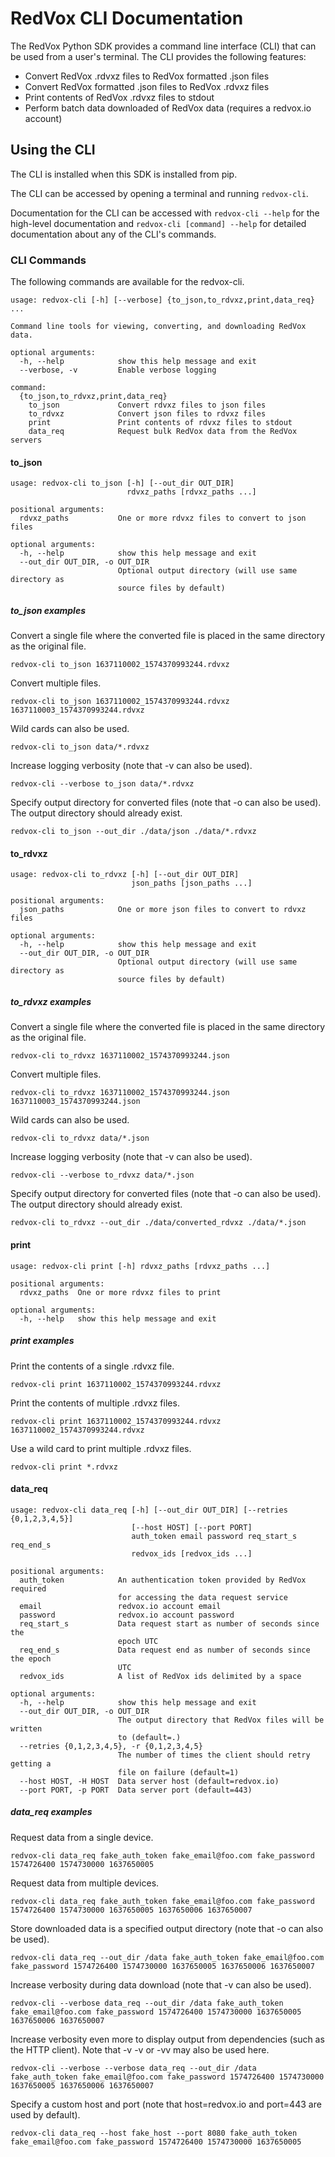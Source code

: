# RedVox CLI Documentation

The RedVox Python SDK provides a command line interface (CLI) that can be used from a user's terminal. The CLI provides the following features:

* Convert RedVox .rdvxz files to RedVox formatted .json files
* Convert RedVox formatted .json files to RedVox .rdvxz files
* Print contents of RedVox .rdvxz files to stdout
* Perform batch data downloaded of RedVox data (requires a redvox.io account)

## Using the CLI

The CLI is installed when this SDK is installed from pip.

The CLI can be accessed by opening a terminal and running ```redvox-cli```.

Documentation for the CLI can be accessed with ```redvox-cli --help``` for the high-level documentation and ```redvox-cli [command] --help``` for detailed documentation about any of the CLI's commands.

### CLI Commands

The following commands are available for the redvox-cli.

```
usage: redvox-cli [-h] [--verbose] {to_json,to_rdvxz,print,data_req} ...

Command line tools for viewing, converting, and downloading RedVox data.

optional arguments:
  -h, --help            show this help message and exit
  --verbose, -v         Enable verbose logging

command:
  {to_json,to_rdvxz,print,data_req}
    to_json             Convert rdvxz files to json files
    to_rdvxz            Convert json files to rdvxz files
    print               Print contents of rdvxz files to stdout
    data_req            Request bulk RedVox data from the RedVox servers
```

#### to_json

```
usage: redvox-cli to_json [-h] [--out_dir OUT_DIR]
                          rdvxz_paths [rdvxz_paths ...]

positional arguments:
  rdvxz_paths           One or more rdvxz files to convert to json files

optional arguments:
  -h, --help            show this help message and exit
  --out_dir OUT_DIR, -o OUT_DIR
                        Optional output directory (will use same directory as
                        source files by default)
```

##### to_json examples

Convert a single file where the converted file is placed in the same directory as the original file.

```
redvox-cli to_json 1637110002_1574370993244.rdvxz
```

Convert multiple files.

```
redvox-cli to_json 1637110002_1574370993244.rdvxz 1637110003_1574370993244.rdvxz
``` 

Wild cards can also be used.

```
redvox-cli to_json data/*.rdvxz
``` 

Increase logging verbosity (note that -v can also be used).

```
redvox-cli --verbose to_json data/*.rdvxz
``` 

Specify output directory for converted files (note that -o can also be used). The output directory should already exist.

```
redvox-cli to_json --out_dir ./data/json ./data/*.rdvxz
``` 

#### to_rdvxz

```
usage: redvox-cli to_rdvxz [-h] [--out_dir OUT_DIR]
                           json_paths [json_paths ...]

positional arguments:
  json_paths            One or more json files to convert to rdvxz files

optional arguments:
  -h, --help            show this help message and exit
  --out_dir OUT_DIR, -o OUT_DIR
                        Optional output directory (will use same directory as
                        source files by default)
```

##### to_rdvxz examples

Convert a single file where the converted file is placed in the same directory as the original file.

```
redvox-cli to_rdvxz 1637110002_1574370993244.json
```

Convert multiple files.

```
redvox-cli to_rdvxz 1637110002_1574370993244.json 1637110003_1574370993244.json
``` 

Wild cards can also be used.

```
redvox-cli to_rdvxz data/*.json
``` 

Increase logging verbosity (note that -v can also be used).

```
redvox-cli --verbose to_rdvxz data/*.json
``` 

Specify output directory for converted files (note that -o can also be used). The output directory should already exist.

```
redvox-cli to_rdvxz --out_dir ./data/converted_rdvxz ./data/*.json
``` 

#### print

```
usage: redvox-cli print [-h] rdvxz_paths [rdvxz_paths ...]

positional arguments:
  rdvxz_paths  One or more rdvxz files to print

optional arguments:
  -h, --help   show this help message and exit
```

##### print examples

Print the contents of a single .rdvxz file.

```
redvox-cli print 1637110002_1574370993244.rdvxz
```

Print the contents of multiple .rdvxz files.

```
redvox-cli print 1637110002_1574370993244.rdvxz 1637110002_1574370993244.rdvxz
```

Use a wild card to print multiple .rdvxz files.

```
redvox-cli print *.rdvxz
```

#### data_req

```
usage: redvox-cli data_req [-h] [--out_dir OUT_DIR] [--retries {0,1,2,3,4,5}]
                           [--host HOST] [--port PORT]
                           auth_token email password req_start_s req_end_s
                           redvox_ids [redvox_ids ...]

positional arguments:
  auth_token            An authentication token provided by RedVox required
                        for accessing the data request service
  email                 redvox.io account email
  password              redvox.io account password
  req_start_s           Data request start as number of seconds since the
                        epoch UTC
  req_end_s             Data request end as number of seconds since the epoch
                        UTC
  redvox_ids            A list of RedVox ids delimited by a space

optional arguments:
  -h, --help            show this help message and exit
  --out_dir OUT_DIR, -o OUT_DIR
                        The output directory that RedVox files will be written
                        to (default=.)
  --retries {0,1,2,3,4,5}, -r {0,1,2,3,4,5}
                        The number of times the client should retry getting a
                        file on failure (default=1)
  --host HOST, -H HOST  Data server host (default=redvox.io)
  --port PORT, -p PORT  Data server port (default=443)
```

##### data_req examples

Request data from a single device.

```
redvox-cli data_req fake_auth_token fake_email@foo.com fake_password 1574726400 1574730000 1637650005
```

Request data from multiple devices.

```
redvox-cli data_req fake_auth_token fake_email@foo.com fake_password 1574726400 1574730000 1637650005 1637650006 1637650007
```

Store downloaded data is a specified output directory (note that -o can also be used).

```
redvox-cli data_req --out_dir /data fake_auth_token fake_email@foo.com fake_password 1574726400 1574730000 1637650005 1637650006 1637650007
```

Increase verbosity during data download (note that -v can also be used).

```
redvox-cli --verbose data_req --out_dir /data fake_auth_token fake_email@foo.com fake_password 1574726400 1574730000 1637650005 1637650006 1637650007
```

Increase verbosity even more to display output from dependencies (such as the HTTP client). Note that -v -v or -vv may also be used here.

```
redvox-cli --verbose --verbose data_req --out_dir /data fake_auth_token fake_email@foo.com fake_password 1574726400 1574730000 1637650005 1637650006 1637650007
```

Specify a custom host and port (note that host=redvox.io and port=443 are used by default).

```
redvox-cli data_req --host fake_host --port 8080 fake_auth_token fake_email@foo.com fake_password 1574726400 1574730000 1637650005
```
